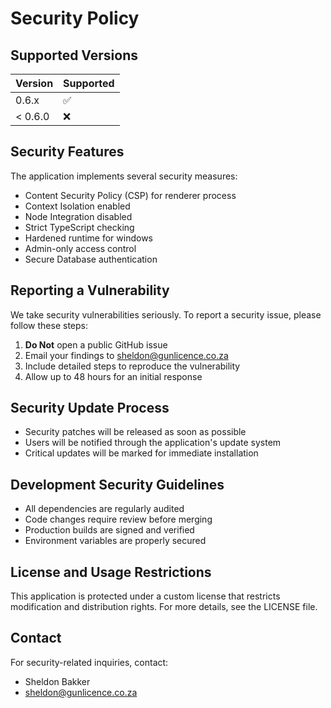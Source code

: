 # Security Policy

## Supported Versions

| Version | Supported          |
| ------- | ------------------ |
| 0.6.x   | :white_check_mark: |
| < 0.6.0 | :x:                |

## Security Features

The application implements several security measures:

- Content Security Policy (CSP) for renderer process
- Context Isolation enabled
- Node Integration disabled
- Strict TypeScript checking
- Hardened runtime for windows
- Admin-only access control
- Secure Database authentication

## Reporting a Vulnerability

We take security vulnerabilities seriously. To report a security issue, please follow these steps:

1. **Do Not** open a public GitHub issue
2. Email your findings to [sheldon@gunlicence.co.za](mailto:sheldon@gunlicence.co.za)
3. Include detailed steps to reproduce the vulnerability
4. Allow up to 48 hours for an initial response

## Security Update Process

- Security patches will be released as soon as possible
- Users will be notified through the application's update system
- Critical updates will be marked for immediate installation

## Development Security Guidelines

- All dependencies are regularly audited
- Code changes require review before merging
- Production builds are signed and verified
- Environment variables are properly secured

## License and Usage Restrictions

This application is protected under a custom license that restricts modification and distribution rights. For more details, see the LICENSE file.

## Contact

For security-related inquiries, contact:

- Sheldon Bakker
- [sheldon@gunlicence.co.za](mailto:sheldon@gunlicence.co.za)
